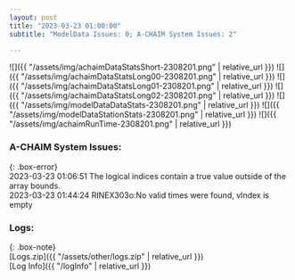 ```yaml
---
layout: post
title: "2023-03-23 01:00:00"
subtitle: "ModelData Issues: 0; A-CHAIM System Issues: 2"

---
```


![]({{ "/assets/img/achaimDataStatsShort-2308201.png" | relative_url }})
![]({{ "/assets/img/achaimDataStatsLong00-2308201.png" | relative_url }})
![]({{ "/assets/img/achaimDataStatsLong01-2308201.png" | relative_url }})
![]({{ "/assets/img/achaimDataStatsLong02-2308201.png" | relative_url }})
![]({{ "/assets/img/modelDataDataStats-2308201.png" | relative_url }})
![]({{ "/assets/img/modelDataStationStats-2308201.png" | relative_url }})
![]({{ "/assets/img/achaimRunTime-2308201.png" | relative_url }})



### A-CHAIM System Issues:  
  
{: .box-error}  
2023-03-23 01:06:51 The logical indices contain a true value outside of the array bounds.  
2023-03-23 01:44:24 RINEX303o:No valid times were found, vIndex is empty  

### Logs:  
  
{: .box-note}  
[Logs.zip]({{ "/assets/other/logs.zip" | relative_url }})  
[Log Info]({{ "/logInfo" | relative_url }})  
